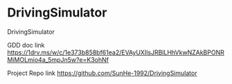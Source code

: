 # DrivingSimulator
DrivingSimulator

GDD doc link  https://1drv.ms/w/c/1e373b858bf61ea2/EVAyUXIlsJRBlLHhVkwNZAkBPONRMiMOLmio4a_5mpJn5w?e=K3ohNf  

Project Repo link  https://github.com/SunHe-1992/DrivingSimulator  
